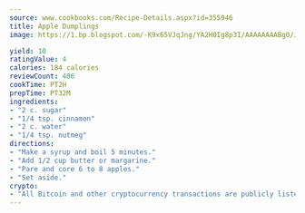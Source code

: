 ```yaml
---
source: www.cookbooks.com/Recipe-Details.aspx?id=355946
title: Apple Dumplings
image: https://1.bp.blogspot.com/-K9x65VJqJng/YA2H0Ig8p3I/AAAAAAAABg0/JRKr7ZzesxofwlGw6YudXad_aQn9BD52QCLcBGAsYHQ/s299/2.png

yield: 10
ratingValue: 4
calories: 184 calories
reviewCount: 406
cookTime: PT2H
prepTime: PT32M
ingredients:
- "2 c. sugar"
- "1/4 tsp. cinnamon"
- "2 c. water"
- "1/4 tsp. nutmeg"
directions:
- "Make a syrup and boil 5 minutes."
- "Add 1/2 cup butter or margarine."
- "Pare and core 6 to 8 apples."
- "Set aside."
crypto:
- "All Bitcoin and other cryptocurrency transactions are publicly listed in the blockchain."
---
```

